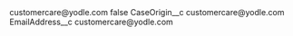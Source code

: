 <?xml version="1.0" encoding="UTF-8"?>
<CustomMetadata xmlns="http://soap.sforce.com/2006/04/metadata" xmlns:xsi="http://www.w3.org/2001/XMLSchema-instance" xmlns:xsd="http://www.w3.org/2001/XMLSchema">
    <label>customercare@yodle.com</label>
    <protected>false</protected>
    <values>
        <field>CaseOrigin__c</field>
        <value xsi:type="xsd:string">customercare@yodle.com</value>
    </values>
    <values>
        <field>EmailAddress__c</field>
        <value xsi:type="xsd:string">customercare@yodle.com</value>
    </values>
</CustomMetadata>
